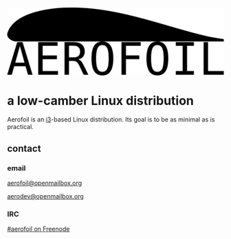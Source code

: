 ![Aerofoil](http://raw.githubusercontent.com/aerofoil/graphics/master/logos/logo-black.png)

a low-camber Linux distribution
===

Aerofoil is an [i3](http://i3wm.org/)-based Linux distribution. Its goal is to be as minimal as is practical.

## contact

### email

aerofoil@openmailbox.org

aerodev@openmailbox.org

### IRC

[#aerofoil on Freenode](http://webchat.freenode.net/?randomnick=0&channels=%23aerofoil)
